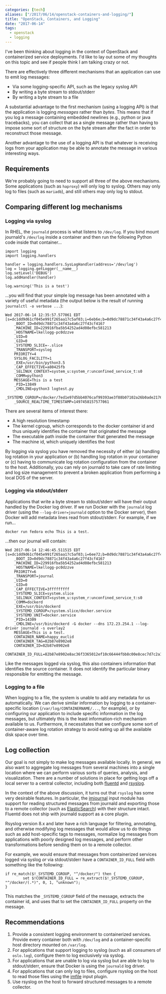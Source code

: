 ```yaml
---
categories: [tech]
aliases: ["/2017/06/14/openstack-containers-and-logging/"]
title: "OpenStack, Containers, and Logging"
date: "2017-06-14"
tags:
  - openstack
  - logging
---
```


I've been thinking about logging in the context of OpenStack and containerized service deployments.  I'd like to lay out some of my thoughts on this topic and see if people think I am talking crazy or not.

There are effectively three different mechanisms that an application can use to emit log messages:

- Via some logging-specific API, such as the legacy syslog API
- By writing a byte stream to stdout/stderr
- By writing a byte stream to a file

A substantial advantage to the first mechanism (using a logging API) is that the application is logging *messages* rather than *bytes*.  This means that if you log a message containing embedded newlines (e.g., python or java tracebacks), you can collect that as a single message rather than having to impose some sort of structure on the byte stream after the fact in order to reconstruct those message.

Another advantage to the use of a logging API is that whatever is receiving logs from your application may be able to annotate the message in various interesting ways.

## Requirements

We're probably going to need to support all three of the above mechanisms.  Some applications (such as `haproxy`) will only log to syslog.  Others may only log to files (such as `mariadb`), and still others may only log to stdout.

## Comparing different log mechanisms

### Logging via syslog

In RHEL, the `journald` process is what listens to `/dev/log`.  If you bind mount journald's `/dev/log` inside a container and then run the following Python code inside that container...

    import logging
    import logging.handlers

    handler = logging.handlers.SysLogHandler(address='/dev/log')
    log = logging.getLogger(__name__)
    log.setLevel('DEBUG')
    log.addHandler(handler)

    log.warning('This is a test')

...you will find that your simple log message has been annotated with
a variety of useful metadata (the output below is the result of
running `journalctl -o verbose ...`):

    Wed 2017-06-14 12:35:57.577061 EDT [s=dc1dd9d61cf045e991f265aa17c5af03;i=6eb6e;b=0d9dc78871c34f43a4a6c27f43cf4167;m=a171206ec6;t=551ee258c6492;x=4e3c71faa52ba9d8]
        _BOOT_ID=0d9dc78871c34f43a4a6c27f43cf4167
        _MACHINE_ID=229916fba5b54252ad4d08efbc581213
        _HOSTNAME=lkellogg-pc0dzzve
        _UID=0
        _GID=0
        _SYSTEMD_SLICE=-.slice
        _TRANSPORT=syslog
        PRIORITY=4
        SYSLOG_FACILITY=1
        _EXE=/usr/bin/python3.5
        _CAP_EFFECTIVE=a80425fb
        _SELINUX_CONTEXT=system_u:system_r:unconfined_service_t:s0
        _COMM=python3
        MESSAGE=This is a test
        _PID=13849
        _CMDLINE=python3 logtest.py
        _SYSTEMD_CGROUP=/docker/7ed1e97d5bb4076caf99393ae3f88b07102a26b0ade2176ed07890bee9a84d24
        _SOURCE_REALTIME_TIMESTAMP=1497458157577061

There are several items of interest there:

- A high resolution timestamp
- The kernel cgroup, which corresponds to the docker container id and thus uniquely identifies the container that originated the message
- The executable path inside the container that generated the message
- The machine id, which uniquely identifies the host

By logging via syslog you have removed the necessity of either (a) handling log rotation in your application or (b) handling log rotation in your container or (c) having to communicate log rotation configuration from the container to the host.  Additionally, you can rely on journald to take care of rate limiting and log size management to prevent a broken application from performing a local DOS of the server.

### Logging via stdout/stderr

Applications that write a byte stream to stdout/stderr will have their output handled by the Docker log driver.  If we run Docker with the `journald` log driver (using the `--log-driver=journald` option to the Docker server), then Docker will add metadata lines read from stdout/stderr.  For example, if we run...

    docker run fedora echo This is a test.

...then our journal will contain:

    Wed 2017-06-14 12:46:45.511515 EDT [s=dc1dd9d61cf045e991f265aa17c5af03;i=6ee72;b=0d9dc78871c34f43a4a6c27f43cf4167;m=a197bf222b;t=551ee4c2b17f7;x=e7c1a220c93ef3cf]
        _BOOT_ID=0d9dc78871c34f43a4a6c27f43cf4167
        _MACHINE_ID=229916fba5b54252ad4d08efbc581213
        _HOSTNAME=lkellogg-pc0dzzve
        PRIORITY=6
        _TRANSPORT=journal
        _UID=0
        _GID=0
        _CAP_EFFECTIVE=3fffffffff
        _SYSTEMD_SLICE=system.slice
        _SELINUX_CONTEXT=system_u:system_r:unconfined_service_t:s0
        _COMM=dockerd
        _EXE=/usr/bin/dockerd
        _SYSTEMD_CGROUP=/system.slice/docker.service
        _SYSTEMD_UNIT=docker.service
        _PID=14309
        _CMDLINE=/usr/bin/dockerd -G docker --dns 172.23.254.1 --log-driver journald -s overlay2
        MESSAGE=This is a test.
        CONTAINER_NAME=happy_euclid
        CONTAINER_TAG=82b87e8902e8
        CONTAINER_ID=82b87e8902e8
        CONTAINER_ID_FULL=82b87e8902e8ac36f3365012ef10c66444fbb8c00e8cec7d7c2a14c05b054127

Like the messages logged via syslog, this also containers information that identifies the source container.  It does not identify the particular binary responsible for emitting the message.

### Logging to a file

When logging to a file, the system is unable to add any metadata for us automatically.  We can derive similar information by logging to a container-specific location (`/var/log/CONTAINERNAME/...`, for example), or by configuring our application to include specific information in the log messages, but ultimately this is the least information-rich mechanism available to us.  Furthermore, it necessitates that we configure some sort of container-aware log rotation strategy to avoid eating up all the available disk space over time.

## Log collection

Our goal is not simply to make log messages available locally.  In
general, we also want to aggregate log messages from several machines
into a single location where we can perform various sorts of queries,
analysis, and visualization.  There are a number of solutions in place
for getting logs off a local server to a central collector, including both [fluentd][] and [rsyslog][].

[rsyslog]: http://www.rsyslog.com/
[fluentd]: http://www.fluentd.org/

In the context of the above discussion, it turns out that `rsyslog` has some very desirable features.  In particular, the [imjournal][] input module has support for reading structured messages from journald and exporting those to a remote collector (such as [ElasticSearch][]) with their structure intact.  Fluentd does not ship with journald support as a core plugin.

[ElasticSearch]: https://www.elastic.co/
[imjournal]: http://www.rsyslog.com/doc/v8-stable/configuration/modules/imjournal.html
[imfile]: http://www.rsyslog.com/doc/v8-stable/configuration/modules/imfile.html

Rsyslog version 8.x and later have a rich language for filtering, annotating, and otherwise modifying log messages that would allow us to do things such as add host-specific tags to messages, normalize log messages from applications with poorly designed log messages, and perform other transformations before sending them on to a remote collector.

For example, we would ensure that messages from containerized services logged via syslog *or* via stdout/stderr have a `CONTAINER_ID_FULL` field with something like the following:

    if re_match($!_SYSTEMD_CGROUP, "^/docker/") then {
            set $!CONTAINER_ID_FULL = re_extract($!_SYSTEMD_CGROUP, "^/docker/(.*)", 0, 1, "unknown");
    }

This matches the `_SYSTEMD_CGROUP` field of the message, extracts the container id, and uses that to set the `CONTAINER_ID_FULL` property on the message.

## Recommendations

1. Provide a consistent logging environment to containerized services.  Provide every container both with `/dev/log` and a container-specific host directory mounted on `/var/log`.
2. For applications that support logging to syslog (such as all consumers of `oslo.log`), configure them to log exclusively via syslog.
3.  For applications that are unable to log via syslog but are able to log to stdout/stderr, ensure that Docker is using the `journald` log driver.
4. For applications that can only log to files, configure rsyslog on the host to read those files using the [imfile][] input plugin.
5. Use rsyslog on the host to forward structured messages to a remote collector.
